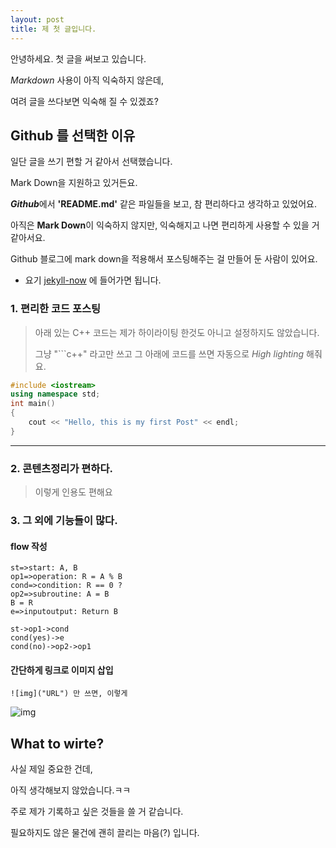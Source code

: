 ```yaml
---
layout: post
title: 제 첫 글입니다.
---
```

안녕하세요. 첫 글을 써보고 있습니다.

*Markdown* 사용이 아직 익숙하지 않은데,

여려 글을 쓰다보면 익숙해 질 수 있겠죠?



## Github 를 선택한 이유

일단 글을 쓰기 편할 거 같아서 선택했습니다.

Mark Down을 지원하고 있거든요. 

***Github***에서 **'README.md'** 같은 파일들을 보고, 참 편리하다고 생각하고 있었어요.

아직은 **Mark Down**이 익숙하지 않지만, 익숙해지고 나면 편리하게 사용할 수 있을 거 같아서요.

Github 블로그에 mark down을 적용해서 포스팅해주는 걸 만들어 둔 사람이 있어요.

- 요기 [jekyll-now](https://github.com/barryclark/jekyll-now) 에 들어가면 됩니다.



### 1. 편리한 코드 포스팅

> 아래 있는 C++ 코드는 제가 하이라이팅 한것도 아니고 설정하지도 않았습니다.
>
> 그냥 "```c++" 라고만 쓰고 그 아래에 코드를 쓰면 자동으로 *High lighting* 해줘요.

```c++
#include <iostream>
using namespace std;
int main()
{
	cout << "Hello, this is my first Post" << endl;
}
```



---



### 2. 콘텐츠정리가 편하다.

> 이렇게 인용도 편해요 



### 3. 그 외에 기능들이 많다.

#### flow 작성

 ```flow
st=>start: A, B
op1=>operation: R = A % B
cond=>condition: R == 0 ?
op2=>subroutine: A = B
B = R
e=>inputoutput: Return B

st->op1->cond
cond(yes)->e
cond(no)->op2->op1
 ```



#### 간단하게 링크로 이미지 삽입

```
![img]("URL") 만 쓰면, 이렇게
```

![img](https://upload.wikimedia.org/wikipedia/commons/4/48/Markdown-mark.svg)



## What to wirte?

사실 제일 중요한 건데, 

아직 생각해보지 않았습니다.ㅋㅋ

주로 제가 기록하고 싶은 것들을 쓸 거 같습니다.

필요하지도 않은 물건에 괜히 끌리는 마음(?) 입니다.



